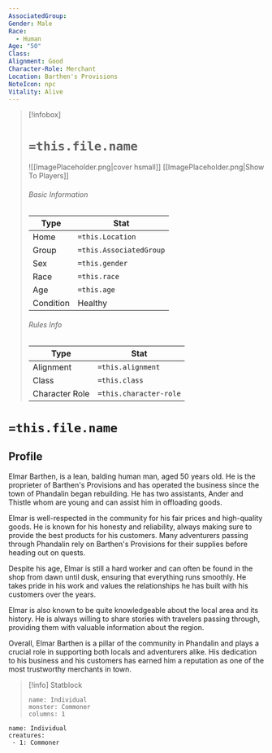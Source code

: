 ```yaml
---
AssociatedGroup: 
Gender: Male
Race:
  - Human
Age: "50"
Class: 
Alignment: Good
Character-Role: Merchant
Location: Barthen's Provisions
NoteIcon: npc
Vitality: Alive
---
```




> [!infobox]
> # `=this.file.name`
> ![[ImagePlaceholder.png|cover hsmall]]
> [[ImagePlaceholder.png|Show To Players]]
> ###### Basic Information
> Type |  Stat |
> ---|---|
> Home | `=this.Location` |
> Group | `=this.AssociatedGroup` |
> Sex | `=this.gender` |
> Race | `=this.race` |
> Age | `=this.age` |
> Condition | Healthy |
> ###### Rules Info
> Type |  Stat |
> ---|---|
> Alignment | `=this.alignment` |
> Class | `=this.class` |
> Character Role | `=this.character-role` |

# `=this.file.name`
## Profile


Elmar Barthen, is a lean, balding human man, aged 50 years old.  He is the proprieter of  Barthen's Provisions and has operated the business since the town of Phandalin began rebuilding.  He has two assistants, Ander and Thistle whom are young and can assist him in offloading goods.  

Elmar is well-respected in the community for his fair prices and high-quality goods. He is known for his honesty and reliability, always making sure to provide the best products for his customers. Many adventurers passing through Phandalin rely on Barthen's Provisions for their supplies before heading out on quests.

Despite his age, Elmar is still a hard worker and can often be found in the shop from dawn until dusk, ensuring that everything runs smoothly. He takes pride in his work and values the relationships he has built with his customers over the years.

Elmar is also known to be quite knowledgeable about the local area and its history. He is always willing to share stories with travelers passing through, providing them with valuable information about the region.

Overall, Elmar Barthen is a pillar of the community in Phandalin and plays a crucial role in supporting both locals and adventurers alike. His dedication to his business and his customers has earned him a reputation as one of the most trustworthy merchants in town.

> [!info] Statblock
> ```statblock
> name: Individual
> monster: Commoner
> columns: 1
> ```

```encounter-table
name: Individual
creatures:
 - 1: Commoner
```
